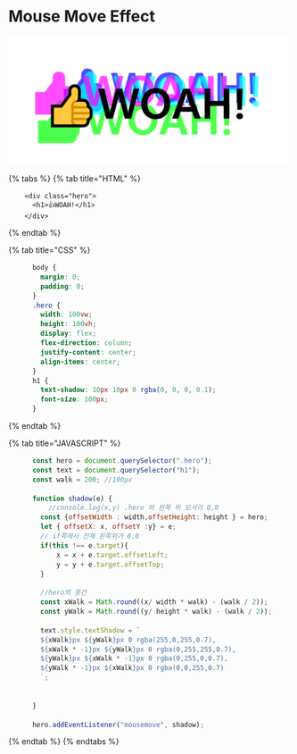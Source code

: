 # Mouse Move Effect

![](../.gitbook/assets/image%20%2830%29.png)

{% tabs %}
{% tab title="HTML" %}
```markup
    <div class="hero">
      <h1>👍WOAH!</h1>
    </div>
```
{% endtab %}

{% tab title="CSS" %}
```css
      body {
        margin: 0;
        padding: 0;
      }
      .hero {
        width: 100vw;
        height: 100vh;
        display: flex;
        flex-direction: column;
        justify-content: center;
        align-items: center;
      }
      h1 {
        text-shadow: 10px 10px 0 rgba(0, 0, 0, 0.1);
        font-size: 100px;
      }
```
{% endtab %}

{% tab title="JAVASCRIPT" %}
```javascript
      const hero = document.querySelector(".hero");
      const text = document.querySelector("h1");
      const walk = 200; //100px

      function shadow(e) {
          //console.log(x,y) .hero 의 왼쪽 위 모서리 0,0 
        const {offsetWidth : width,offsetHeight: height } = hero;
        let { offsetX: x, offsetY :y} = e;
        // if쪽에서 전체 왼쪽위가 0,0
        if(this !== e.target){
            x = x + e.target.offsetLeft;
            y = y + e.target.offsetTop;
        }

        //hero의 중간
        const xWalk = Math.round((x/ width * walk) - (walk / 2));
        const yWalk = Math.round((y/ height * walk) - (walk / 2));

        text.style.textShadow = `
        ${xWalk}px ${yWalk}px 0 rgba(255,0,255,0.7),
        ${xWalk * -1}px ${yWalk}px 0 rgba(0,255,255,0.7),
        ${yWalk}px ${xWalk * -1}px 0 rgba(0,255,0,0.7),
        ${yWalk * -1}px ${xWalk}px 0 rgba(0,0,255,0.7)
        `;

        
      }

      hero.addEventListener("mousemove", shadow);
```
{% endtab %}
{% endtabs %}

